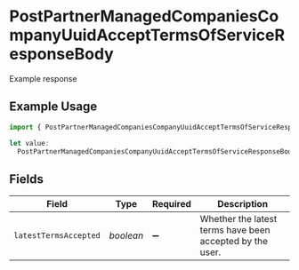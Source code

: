 # PostPartnerManagedCompaniesCompanyUuidAcceptTermsOfServiceResponseBody

Example response

## Example Usage

```typescript
import { PostPartnerManagedCompaniesCompanyUuidAcceptTermsOfServiceResponseBody } from "gusto-embedded/models/operations";

let value:
  PostPartnerManagedCompaniesCompanyUuidAcceptTermsOfServiceResponseBody = {};
```

## Fields

| Field                                                    | Type                                                     | Required                                                 | Description                                              |
| -------------------------------------------------------- | -------------------------------------------------------- | -------------------------------------------------------- | -------------------------------------------------------- |
| `latestTermsAccepted`                                    | *boolean*                                                | :heavy_minus_sign:                                       | Whether the latest terms have been accepted by the user. |